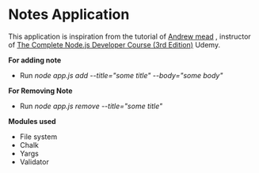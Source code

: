 # Notes Application
This application is inspiration from the tutorial of [Andrew mead](https://github.com/andrewjmead) , instructor of [The Complete Node.js Developer Course (3rd Edition)](https://www.udemy.com/course/the-complete-nodejs-developer-course-2/) Udemy. 
 
**For adding note**    
  
* Run _node app.js add --title="some title" --body="some body"_  
 
**For Removing Note**       
      
* Run _node app.js remove --title="some title"_
  
**Modules used** 
* File system
* Chalk
* Yargs
* Validator